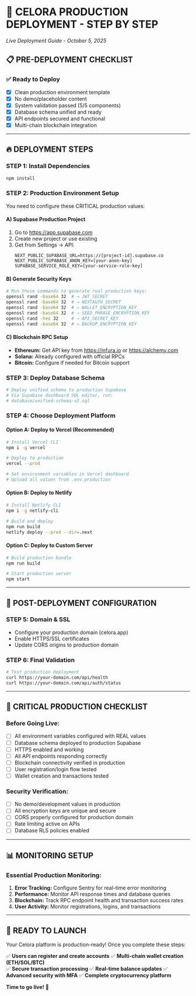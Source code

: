 # 🚀 CELORA PRODUCTION DEPLOYMENT - STEP BY STEP
*Live Deployment Guide - October 5, 2025*

## 📋 PRE-DEPLOYMENT CHECKLIST

### ✅ Ready to Deploy
- [x] Clean production environment template
- [x] No demo/placeholder content
- [x] System validation passed (5/5 components)
- [x] Database schema unified and ready
- [x] API endpoints secured and functional
- [x] Multi-chain blockchain integration

---

## 🔥 DEPLOYMENT STEPS

### **STEP 1: Install Dependencies**
```bash
npm install
```

### **STEP 2: Production Environment Setup**
You need to configure these CRITICAL production values:

#### A) Supabase Production Project
1. Go to https://app.supabase.com
2. Create new project or use existing
3. Get from Settings → API:
   ```
   NEXT_PUBLIC_SUPABASE_URL=https://[project-id].supabase.co
   NEXT_PUBLIC_SUPABASE_ANON_KEY=[your-anon-key]
   SUPABASE_SERVICE_ROLE_KEY=[your-service-role-key]
   ```

#### B) Generate Security Keys
```bash
# Run these commands to generate real production keys:
openssl rand -base64 32  # → JWT_SECRET
openssl rand -base64 32  # → NEXTAUTH_SECRET  
openssl rand -base64 32  # → WALLET_ENCRYPTION_KEY
openssl rand -base64 32  # → SEED_PHRASE_ENCRYPTION_KEY
openssl rand -hex 32     # → API_SECRET_KEY
openssl rand -base64 32  # → BACKUP_ENCRYPTION_KEY
```

#### C) Blockchain RPC Setup
- **Ethereum:** Get API key from https://infura.io or https://alchemy.com
- **Solana:** Already configured with official RPCs
- **Bitcoin:** Configure if needed for Bitcoin support

### **STEP 3: Deploy Database Schema**
```bash
# Deploy unified schema to production Supabase
# Via Supabase dashboard SQL editor, run:
# database/unified-schema-v2.sql
```

### **STEP 4: Choose Deployment Platform**

#### Option A: Deploy to Vercel (Recommended)
```bash
# Install Vercel CLI
npm i -g vercel

# Deploy to production
vercel --prod

# Set environment variables in Vercel dashboard
# Upload all values from .env.production
```

#### Option B: Deploy to Netlify
```bash
# Install Netlify CLI
npm i -g netlify-cli

# Build and deploy
npm run build
netlify deploy --prod --dir=.next
```

#### Option C: Deploy to Custom Server
```bash
# Build production bundle
npm run build

# Start production server
npm start
```

---

## 🔧 POST-DEPLOYMENT CONFIGURATION

### **STEP 5: Domain & SSL**
- Configure your production domain (celora.app)
- Enable HTTPS/SSL certificates
- Update CORS origins to production domain

### **STEP 6: Final Validation**
```bash
# Test production deployment
curl https://your-domain.com/api/health
curl https://your-domain.com/api/auth/status
```

---

## 🚨 CRITICAL PRODUCTION CHECKLIST

### Before Going Live:
- [ ] All environment variables configured with REAL values
- [ ] Database schema deployed to production Supabase
- [ ] HTTPS enabled and working
- [ ] All API endpoints responding correctly
- [ ] Blockchain connectivity verified in production
- [ ] User registration/login flow tested
- [ ] Wallet creation and transactions tested

### Security Verification:
- [ ] No demo/development values in production
- [ ] All encryption keys are unique and secure
- [ ] CORS properly configured for production domain
- [ ] Rate limiting active on APIs
- [ ] Database RLS policies enabled

---

## 📊 MONITORING SETUP

### Essential Production Monitoring:
1. **Error Tracking:** Configure Sentry for real-time error monitoring
2. **Performance:** Monitor API response times and database queries  
3. **Blockchain:** Track RPC endpoint health and transaction success rates
4. **User Activity:** Monitor registrations, logins, and transactions

---

## 🎯 READY TO LAUNCH

Your Celora platform is production-ready! Once you complete these steps:

✅ **Users can register and create accounts**
✅ **Multi-chain wallet creation (ETH/SOL/BTC)**  
✅ **Secure transaction processing**
✅ **Real-time balance updates**
✅ **Advanced security with MFA**
✅ **Complete cryptocurrency platform**

**Time to go live!** 🚀